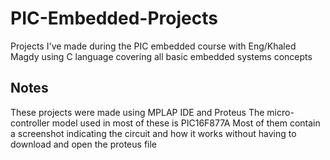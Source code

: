 # PIC-Embedded-Projects
Projects I've made during the PIC embedded course with Eng/Khaled Magdy using C language covering all basic embedded systems concepts


## Notes
These projects were made using MPLAP IDE and Proteus
The micro-controller model used in most of these is PIC16F877A
Most of them contain a screenshot indicating the circuit and how it works without having to download and open the proteus file

